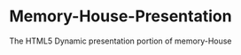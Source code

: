 Memory-House-Presentation
=========================

The HTML5 Dynamic presentation portion of memory-House